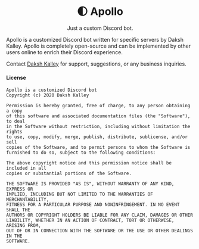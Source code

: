 <h1 align="center">🌓 Apollo </h1>

<p align="center">Just a custom Discord bot.</p>

Apollo is a customized Discord bot written for specific servers by Daksh Kalley. Apollo is completely open-source and can be implemented by other users online to enrich their Discord experience.

Contact [Daksh Kalley](mailto:dakshk117@gmail.com) for support, suggestions, or any business inquiries.

#### License
```
Apollo is a customized Discord bot
Copyright (c) 2020 Daksh Kalley

Permission is hereby granted, free of charge, to any person obtaining a copy
of this software and associated documentation files (the "Software"), to deal
in the Software without restriction, including without limitation the rights
to use, copy, modify, merge, publish, distribute, sublicense, and/or sell
copies of the Software, and to permit persons to whom the Software is
furnished to do so, subject to the following conditions:

The above copyright notice and this permission notice shall be included in all
copies or substantial portions of the Software.

THE SOFTWARE IS PROVIDED "AS IS", WITHOUT WARRANTY OF ANY KIND, EXPRESS OR
IMPLIED, INCLUDING BUT NOT LIMITED TO THE WARRANTIES OF MERCHANTABILITY,
FITNESS FOR A PARTICULAR PURPOSE AND NONINFRINGEMENT. IN NO EVENT SHALL THE
AUTHORS OR COPYRIGHT HOLDERS BE LIABLE FOR ANY CLAIM, DAMAGES OR OTHER
LIABILITY, WHETHER IN AN ACTION OF CONTRACT, TORT OR OTHERWISE, ARISING FROM,
OUT OF OR IN CONNECTION WITH THE SOFTWARE OR THE USE OR OTHER DEALINGS IN THE
SOFTWARE.

```
